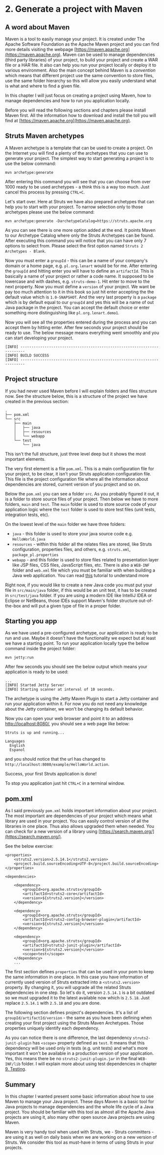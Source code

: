 # 2. Generate a project with Maven

## A word about Maven

Maven is a tool to easily manage your project. It is created under The Apache Software Foundation as the Apache Maven project and you can find more details visiting the webpage [https://maven.apache.org](https://maven.apache.org).
Maven can be used to manage dependencies (third party libraries) of your project, to build your project and create a WAR file or a HAR file. It also can help you run your project locally or deploy it to various environment. Also the main concept behind Maven is a _convention_ which means that different project use the same convention to store files, use the same folder hierarchy so this will allow you easily understand what is what and where to find a given file.

In this chapter I will just focus on creating a project using Maven, how to manage dependencies and how to run you application locally.

Before you will read the following sections and chapters please install Maven first. All the information how to download and install the toll you will find at [https://maven.apache.org](https://maven.apache.org).

## Struts Maven archetypes

A Maven archetype is a template that can be used to create a project. On the Internet you will find a plenty of the archetypes that you can use to generate your project. The simplest way to start generating a project is to use the below command:

```
mvn archetype:generate
```

After entering this command you will see that you can choose from over 1000 ready to be used archetypes - a think this is a way too much. Just cancel this process by pressing `CTRL+C`.

Let's start over. Here at Struts we have also prepared archetypes that can help you to start with your project. To narrow selection only to those archetypes please use the below command:

```
mvn archetype:generate -DarchetypeCatalog=https://struts.apache.org
```

As you can see there is one more option added at the end. It points Maven to our Archetype Catalog where only the Struts Archetypes can be found. After executing this command you will notice that you can have only 7 options to select from. Please select the first option named `Struts 2 Archetypes - Blank`.

Now you must enter a `groupId` - this can be a name of your company's domain or a home page, e.g. `pl.org.lenart` would be for me.
After entering the `groupId` and hitting enter you will have to define an `artifactId`. This is basically a name of your project or rather a code name. It supposed to be lowercase and with dashes, e.g. `struts-demo-1`. Hit enter to move to the next property. Now you must define a `version` of your project. We want be pay too much attention to it in this book so just hit enter accepting the the default value which is `1.0-SNAPSHOT`. And the very last property is a `package` which is by default equal to our `groupId` and yes this will be a name of out Java package in the project. You can accept the default choice or enter something more distinguishing like `pl.org.lenart.demo1`.

Now you will see all the properties entered during the process and you can accept them by hitting enter. After few seconds your project should be ready to use. The below message means everything went smoothly and you can start developing your project.

```
[INFO] ------------------------------------------------------------------------
[INFO] BUILD SUCCESS
[INFO] ------------------------------------------------------------------------
```

## Project structure

If you had never used Maven before I will explain folders and files structure now. See the structure below, this is a structure of the project we have created in the previous section:

```
.
├── pom.xml
└── src
    ├── main
    │   ├── java
    │   ├── resources
    │   └── webapp
    └── test
        └── java
```

This isn't the full structure, just three level deep but it shows the most important elements.

The very first element is a file `pom.xml`. This is a main configuration file for your project, to be clear, it isn't your Struts application configuration file. This file is the project configuration file where all the information about dependencies are stored, current version of you project and so on.

Below the `pom.xml` you can see a folder `src`. As you probably figured it out, it is a folder to store source files of your project. Then below we have to more folders, `main` and `test`. The `main` folder is used to store source code of your application logic where the `test` folder is used to store test files (unit tests, integration tests, etc).

On the lowest level of the `main` folder we have three folders:

- `java` - this folder is used to store your java source code e.g. `HelloWorld.java`
- `resources` - within this folder all the relates files are stored, like Struts configuration, properties files, and others, e.g. `struts.xml`, `package_pl.properties`
- `webapp` - and this folder is used to store files related to presentation layer like JSP files, CSS files, JavaScript files, etc. There is also a `WEB-INF` folder and `web.xml` file which you must be familiar with when building a Java web application. You can read [this](https://docs.oracle.com/javaee/6/tutorial/doc/bnadr.html) tutorial to understand more

Right now, if you would like to create a new Java code you must put your file in `src/main/java` folder, if this would be an unit test, it has to be created in `src/test/java` folder. If you are using a modern IDE like IntelliJ IDEA or Eclipse or NetBeans, those IDEs support Maven's folder structure out-of-the-box and will put a given type of file in a proper folder.

## Starting you app

As we have used a pre-configured archetype, our application is ready to be run and use. Maybe it doesn't have the functionality we expect but at least we have a starting point. To run your application locally type the bellow command inside the project folder:

```
mvn jetty:run
```

After few seconds you should see the below output which means your application is ready to be used:

```
...
[INFO] Started Jetty Server
[INFO] Starting scanner at interval of 10 seconds.
```

The archetype is using the Jetty Maven Plugin to start a Jetty container and run your application within it. For now you do not need any knowledge about the Jetty container, we won't be changing its default behavior.

Now you can open your web browser and point it to an address [http://localhost:8080/](http://localhost:8080/), you should see a web page like below:

```
Struts is up and running...

Languages
  English
  Espanol
```

and you should notice that the url has changed to `http://localhost:8080/example/HelloWorld.action`.

Success, your first Struts application is done!

To stop you application just hit `CTRL+C` in a terminal window.

## pom.xml

As I said previously `pom.xml` holds important information about your project. The most important are dependencies of your project which means what library are used in your project. You can easily control version of all the libraries in one place. Thus also allows upgraded them when needed. You can check for a new version of a library using [https://search.maven.org/](https://search.maven.org/).

See the below exercise:

```
<properties>
    <struts2.version>2.5.14.1</struts2.version>
    <project.build.sourceEncoding>UTF-8</project.build.sourceEncoding>
</properties>

<dependencies>

    <dependency>
        <groupId>org.apache.struts</groupId>
        <artifactId>struts2-core</artifactId>
        <version>${struts2.version}</version>
    </dependency>

    <dependency>
        <groupId>org.apache.struts</groupId>
        <artifactId>struts2-config-browser-plugin</artifactId>
        <version>${struts2.version}</version>
    </dependency>

    <dependency>
        <groupId>org.apache.struts</groupId>
        <artifactId>struts2-junit-plugin</artifactId>
        <version>${struts2.version}</version>
        <scope>test</scope>
    </dependency>
    ...
```

The first section defines `properties` that can be used in your pom to keep the same information in one place. In this case you have information of currently used version of Struts extracted into a `<struts2.version>` property. By changing it, you will upgrade all the related Struts dependencies in one step. So let's do it, version `2.5.14.1` is a bit outdated so we must upgraded it to the latest available now which is `2.5.18`. Just replace `2.5.14.1` with `2.5.18` and you are done.

The following section defines project's dependencies. It's a list of `groupId/artifactId/version` - the same as you have been defining when creating your first project using the Struts Maven Archetypes. Those properties uniquely identify each dependency.

As you can notice there is one difference, the last dependency `struts2-junit-plugin` has `<scope>` property defined as `test`. It means that this dependency will be used only in tests (e.g. unit tests) and what's more important it won't be available in a production version of your application. Yes, this means there be no `struts2-junit-plugin.jar` in the final `WEB-INF/lib` folder. I will explain more about using test dependencies in chapter [9. Testing](#9_testing).

## Summary

In this chapter I wanted present some basic information about how to use Maven to manage your Java project. These days Maven is a basic tool for Java projects to manage dependencies and the whole life cycle of a Java project. You should be familiar with this tool as almost all the Apache Java projects are using it, also many other open source Java projects are using Maven.

Maven is very handy tool when used with Struts, we - Struts committers - are using it as well on daily basis when we are working on a new version of Struts. We consider this tool as must-have in terms of using Struts in your projects.
